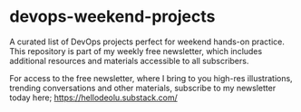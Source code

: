 # devops-weekend-projects
A curated list of DevOps projects perfect for weekend hands-on practice. This repository is part of my weekly free newsletter, which includes additional resources and materials accessible to all subscribers.


For access to the free newsletter, where I bring to you high-res illustrations, trending conversations and other materials, subscribe to my newsletter today here; https://hellodeolu.substack.com/
